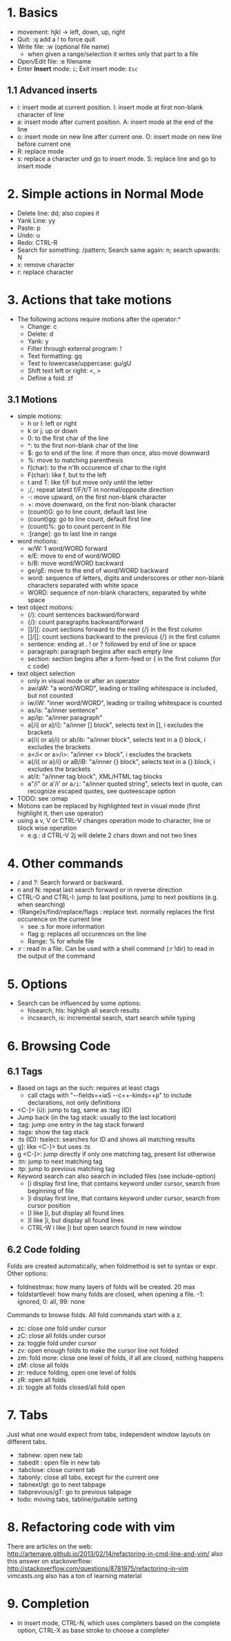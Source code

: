 # 1. Basics

- movement: hjkl -> left, down, up, right
- Quit: :q add a ! to force quit
- Write file: :w (optional file name)
  - when given a range/selection it writes only that part to a file
- Open/Edit file: :e filename
- Enter **Insert** mode: `i`; Exit insert mode: `Esc`

## 1.1 Advanced inserts

- i: insert mode at current position. I: insert mode at first non-blank character of line
- a: insert mode after current position. A: insert mode at the end of the line
- o: insert mode on new line after current one. O: insert mode on new line before current one
- R: replace mode
- s: replace a character und go to insert mode. S: replace line and go to insert mode

# 2. Simple actions in Normal Mode

- Delete line: dd; also copies it
- Yank Line: yy
- Paste: p
- Undo: u
- Redo: CTRL-R
- Search for something: /pattern; Search same again: n; search upwards: N
- x: remove character
- r: replace character

# 3. Actions that take motions

- The following actions require motions after the operator:^
  - Change: c
  - Delete: d
  - Yank: y
  - Filter through external program: !
  - Text formatting: gq
  - Text to lowercase/uppercase: gu/gU
  - Shift text left or right: <, >
  - Define a fold: zf

## 3.1 Motions
- simple motions:
  - h or l: left or right
  - k or j: up or down
  - 0: to the first char of the line
  - ^: to the first non-blank char of the line
  - $: go to end of the line. if more than once, also move downward
  - %: move to matching parenthesis
  - f(char): to the n'th occurence of char to the right
  - F(char): like f, but to the left
  - t and T: like f/F but move only until the letter
  - ;/,: repeat latest f/F/t/T in normal/opposite direction
  - -: move upward, on the first non-blank character
  - +: move downward, on the first non-blank character
  - (count)G: go to line count, default last line
  - (count)gg: go to line count, default first line
  - (count)%: go to count percent in file
  - :[range]: go to last line in range
- word motions:
  - w/W: 1 word/WORD forward
  - e/E: move to end of word/WORD
  - b/B: move word/WORD backward
  - ge/gE: move to the end of word/WORD backward
  - word: sequence of letters, digits and underscores or other non-blank characters
    separated with white space
  - WORD: sequence of non-blank characters, separated by white space
- text object motions:
  - (/): count sentences backward/forward
  - {/}: count paragraphs backward/forward
  - ]]/][: count sections forward to the next {/} in the first column
  - []/[[: count sections backward to the previous {/} in the first column
  - sentence: ending at . ! or ? followed by end of line or space
  - paragraph: paragraph begins after each empty line
  - section: section begins after a form-feed or { in the first column (for c code)
- text object selection
  - only in visual mode or after an operator
  - aw/aW: "a word/WORD", leading or trailing whitespace is included, but not counted
  - iw/iW: "inner word/WORD", leading or trailing whitespace is counted
  - as/is: "a/inner sentence"
  - ap/ip: "a/inner paragraph"
  - a[/i[ or a]/i]: "a/inner [] block", selects text in [], i excludes the brackets
  - a(/i( or a)/i) or ab/ib: "a/inner block", selects text in a () block, i excludes the brackets
  - a</i< or a>/i>: "a/inner <> block", i excludes the brackets
  - a{/i{ or a}/i} or aB/iB: "a/inner {} block", selects text in a {} block, i excludes the brackets
  - at/it: "a/inner tag block", XML/HTML tag blocks
  - a"/i" or a'/i' or a`/i`: "a/inner quoted string", selects text in quote, can recognize
    escaped quotes, see quoteescape option
- TODO: see :omap
- Motions can be replaced by highlighted text in visual mode (first highlight it, then use 
  operator)
- using a v, V or CTRL-V changes operation mode to character, line or block wise operation
  - e.g.: d CTRL-V 2j will delete 2 chars down and not two lines

# 4. Other commands

- / and ?: Search forward or backward.
- n and N: repeat last search forward or in reverse direction
- CTRL-O and CTRL-I: jump to last positions, jump to next positions (e.g. when searching)
- :{Range}s/find/replace/flags : replace text. normally replaces the first occurence on the current line
  - see :s for more information
  - flag g: replaces all occurences on the line
  - Range: % for whole file
- :r : read in a file. Can be used with a shell command (:r !dir) to read in the output of the command

# 5. Options

- Search can be influenced by some options:
  - hlsearch, hls: highligh all search results
  - incsearch, is: incremental search, start search while typing

# 6. Browsing Code

## 6.1 Tags
- Based on tags an the such: requires at least ctags
  - call ctags with "--fields=+iaS --c++-kinds=+p" to include declarations, not only definitions
- <C-]> (ü): jump to tag, same as :tag (ID)
- <C-T> Jump back (in the tag stack: usually to the last location)
- :tag: jump one entry in the tag stack forward
- :tags: show the tag stack
- :ts (ID): tselect: searches for ID and shows all matching results
- g]: like <C-]> but uses :ts
- g <C-]>: jump directly if only one matching tag, present list otherwise
- :tn: jump to next matching tag
- :tp: jump to previous matching tag
- Keyword search can also search in included files (see include-option)
  - [i display first line, that contains keyword under cursor, search from beginning of file
  - ]i display first line, that contains keyword under cursor, search from cursor position
  - [I like [i, but display all found lines
  - ]I like ]i, but display all found lines
  - CTRL-W i like [i but open search found in new window

## 6.2 Code folding
Folds are created automatically, when foldmethod is set to syntax or expr. Other options:
- foldnestmax: how many layers of folds will be created. 20 max
- foldstartlevel: how many folds are closed, when opening a file. -1: ignored, 0: all, 99: none

Commands to browse folds. All fold commands start with a z.
- zc: close one fold under cursor
- zC: close all folds under cursor
- za: toggle fold under cursor
- zv: open enough folds to make the cursor line not folded
- zm: fold more: close one level of folds, if all are closed, nothing happens
- zM: close all folds
- zr: reduce folding, open one level of folds
- zR: open all folds
- zi: toggle all folds closed/all fold open

# 7. Tabs
Just what one would expect from tabs, independent window layouts on different tabs.
- :tabnew: open new tab
- :tabedit <file>: open file in new tab
- :tabclose: close current tab
- :tabonly: close all tabs, except for the current one
- :tabnext/gt: go to next tabpage
- :tabprevious/gT: go to previous tabpage
- todo: moving tabs, tabline/guitable setting

# 8. Refactoring code with vim
There are articles on the web: http://artemave.github.io/2013/02/14/refactoring-in-cmd-line-and-vim/
also this answer on stackoverflow: http://stackoverflow.com/questions/8781975/refactoring-in-vim
vimcasts.org also has a ton of learning material

# 9. Completion
- in insert mode, CTRL-N, which uses completers based on the complete option,
  CTRL-X as base stroke to choose a completer
